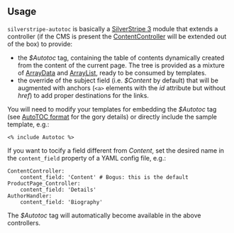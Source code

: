 Usage
-----

`silverstripe-autotoc` is basically a [SilverStripe 3](http://www.silverstripe.org/)
module that extends a controller (if the CMS is present the
[ContentController](http://api.silverstripe.org/3.0/class-ContentController.html)
will be extended out of the box) to provide:

* the *$Autotoc* tag, containing the table of contents dynamically
  created from the content of the current page. The tree is provided as
  a mixture of
  [ArrayData](http://api.silverstripe.org/3.0/class-ArrayData.html) and
  [ArrayList](http://api.silverstripe.org/3.0/class-ArrayList.html),
  ready to be consumed by templates.
* the override of the subject field (i.e. *$Content* by default) that
  will be augmented with anchors (`<a>` elements with the _id_ attribute
  but without _href_) to add proper destinations for the links.

You will need to modify your templates for embedding the *$Autotoc* tag
(see [AutoTOC format](format.md) for the gory details) or directly
include the sample template, e.g.:

    <% include Autotoc %>

If you want to tocify a field different from *Content*, set the desired
name in the `content_field` property of a YAML config file, e.g.:

    ContentController:
        content_field: 'Content' # Bogus: this is the default
    ProductPage_Controller:
        content_field: 'Details'
    AuthorHandler:
        content_field: 'Biography'

The *$Autotoc* tag will automatically become available in the above
controllers.
